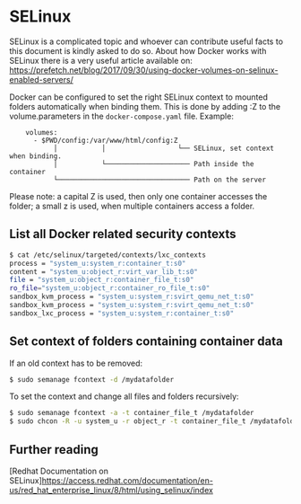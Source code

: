 # SELinux

SELinux is a complicated topic and whoever can contribute useful facts to this document is kindly asked to do so.
About how Docker works with SELinux there is a very useful article available on: <https://prefetch.net/blog/2017/09/30/using-docker-volumes-on-selinux-enabled-servers/>

Docker can be configured to set the right SELinux context to mounted folders automatically when binding them. This is done by adding :Z to the volume.parameters in the ```docker-compose.yaml``` file. Example:

```
    volumes: 
      - $PWD/config:/var/www/html/config:Z
           │           │                  └── SELinux, set context when binding.  
           │           └───────────────────── Path inside the container
           └───────────────────────────────── Path on the server
```

Please note: a capital Z is used, then only one container accesses the folder; a small z is used, when multiple containers access a folder.

## List all Docker related security contexts

```bash
$ cat /etc/selinux/targeted/contexts/lxc_contexts
process = "system_u:system_r:container_t:s0"
content = "system_u:object_r:virt_var_lib_t:s0"
file = "system_u:object_r:container_file_t:s0"
ro_file="system_u:object_r:container_ro_file_t:s0"
sandbox_kvm_process = "system_u:system_r:svirt_qemu_net_t:s0"
sandbox_kvm_process = "system_u:system_r:svirt_qemu_net_t:s0"
sandbox_lxc_process = "system_u:system_r:container_t:s0"
```

## Set context of folders containing container data

If an old context has to be removed:

```bash
$ sudo semanage fcontext -d /mydatafolder
```

To set the context and change all files and folders recursively:

```bash
$ sudo semanage fcontext -a -t container_file_t /mydatafolder
$ sudo chcon -R -u system_u -r object_r -t container_file_t /mydatafolder
```

## Further reading

[Redhat Documentation on SELinux]<https://access.redhat.com/documentation/en-us/red_hat_enterprise_linux/8/html/using_selinux/index>
